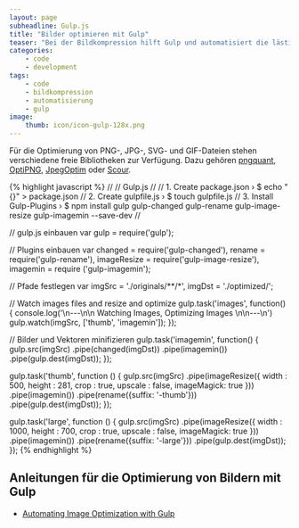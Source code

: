 ```yaml
---
layout: page
subheadline: Gulp.js
title: "Bilder optimieren mit Gulp"
teaser: "Bei der Bildkompression hilft Gulp und automatisiert die lästige, aber äußerst wichtige Bildkompression. Ob verlustlose Kompression oder verlustbehaftete Kompression: Für jedes Bildformat setzt Gulp auf die etablierten freien Bibliotheken zurück."
categories:
    - code
    - development
tags:
    - code
    - bildkompression
    - automatisierung
    - gulp
image:
    thumb: icon/icon-gulp-128x.png
---
```

Für die Optimierung von PNG-, JPG-, SVG- und GIF-Dateien stehen verschiedene freie Bibliotheken zur Verfügung. Dazu gehören [pngquant][1], [OptiPNG][2], [JpegOptim][3] oder [Scour][4].


{% highlight javascript %}
// 
// Gulp.js
// 
// 1. Create package.json › $ echo "{}" > package.json
// 2. Create gulpfile.js › $ touch gulpfile.js
// 3. Install Gulp-Plugins › $ npm install gulp gulp-changed gulp-rename gulp-image-resize gulp-imagemin --save-dev
// 

// gulp.js einbauen
var gulp = require('gulp'); 

// Plugins einbauen
var changed = require('gulp-changed'),
        rename = require('gulp-rename'),
        imageResize = require('gulp-image-resize'),
        imagemin = require ('gulp-imagemin');


// Pfade festlegen
var imgSrc = './originals/**/*',
        imgDst = './optimized/';


// Watch images files and resize and optimize
gulp.task('images', function() {
    console.log('\n---\n\n Watching Images, Optimizing Images \n\n---\n') 
    gulp.watch(imgSrc, ['thumb', 'imagemin']);
});

// Bilder und Vektoren minifizieren
gulp.task('imagemin', function() {
    gulp.src(imgSrc)
        .pipe(changed(imgDst))
        .pipe(imagemin())
        .pipe(gulp.dest(imgDst));
});

gulp.task('thumb', function () {
    gulp.src(imgSrc)
        .pipe(imageResize({ 
            width : 500,
            height : 281,
            crop : true,
            upscale : false,
            imageMagick: true
        }))
        .pipe(imagemin())
        .pipe(rename({suffix: '-thumb'}))
        .pipe(gulp.dest(imgDst));
});

gulp.task('large', function () {
    gulp.src(imgSrc)
        .pipe(imageResize({ 
            width : 1000,
            height : 700,
            crop : true,
            upscale : false,
            imageMagick: true
        }))
        .pipe(imagemin())
        .pipe(rename({suffix: '-large'}))
        .pipe(gulp.dest(imgDst));
});
{% endhighlight %}



## Anleitungen für die Optimierung von Bildern mit Gulp

* [Automating Image Optimization with Gulp](http://www.devworkflows.com/posts/adding-image-optimization-to-your-gulp-workflow/)


 [1]: http://pngquant.org/
 [2]: http://optipng.sourceforge.net/
 [3]: https://github.com/tjko/jpegoptim
 [4]: http://www.codedread.com/scour/
 [5]: #
 [6]: #
 [7]: #
 [8]: #
 [9]: #
 [10]: #